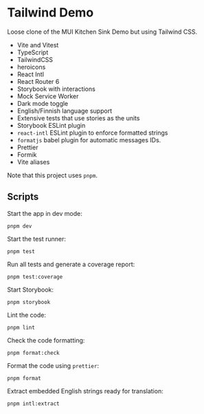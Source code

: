 # Tailwind Demo

Loose clone of the MUI Kitchen Sink Demo but using Tailwind CSS.

- Vite and Vitest
- TypeScript
- TailwindCSS
- heroicons
- React Intl
- React Router 6
- Storybook with interactions
- Mock Service Worker
- Dark mode toggle
- English/Finnish language support
- Extensive tests that use stories as the units
- Storybook ESLint plugin
- `react-intl` ESLint plugin to enforce formatted strings
- `formatjs` babel plugin for automatic messages IDs.
- Prettier
- Formik
- Vite aliases

Note that this project uses `pnpm`.

## Scripts

Start the app in dev mode:

```
pnpm dev
```

Start the test runner:

```
pnpm test
```

Run all tests and generate a coverage report:

```
pnpm test:coverage
```

Start Storybook:

```
pnpm storybook
```

Lint the code:

```
pnpm lint
```

Check the code formatting:

```
pnpm format:check
```

Format the code using `prettier`:

```
pnpm format
```

Extract embedded English strings ready for translation:

```
pnpm intl:extract
```
